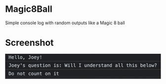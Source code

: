 # Magic8Ball
Simple console log with random outputs like a Magic 8 ball

# Screenshot
![Magic8Ball](https://github.com/JKGRAHAMs/Magic8Ball/blob/main/ScreenshotMagic8Ball.png)
